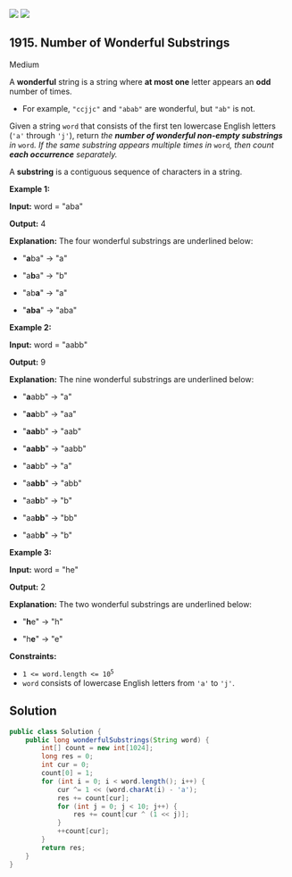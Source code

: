 [![](https://img.shields.io/github/stars/javadev/LeetCode-in-Java?label=Stars&style=flat-square)](https://github.com/javadev/LeetCode-in-Java)
[![](https://img.shields.io/github/forks/javadev/LeetCode-in-Java?label=Fork%20me%20on%20GitHub%20&style=flat-square)](https://github.com/javadev/LeetCode-in-Java/fork)

## 1915\. Number of Wonderful Substrings

Medium

A **wonderful** string is a string where **at most one** letter appears an **odd** number of times.

*   For example, `"ccjjc"` and `"abab"` are wonderful, but `"ab"` is not.

Given a string `word` that consists of the first ten lowercase English letters (`'a'` through `'j'`), return _the **number of wonderful non-empty substrings** in_ `word`_. If the same substring appears multiple times in_ `word`_, then count **each occurrence** separately._

A **substring** is a contiguous sequence of characters in a string.

**Example 1:**

**Input:** word = "aba"

**Output:** 4

**Explanation:** The four wonderful substrings are underlined below: 

- "**a**ba" -> "a" 

- "a**b**a" -> "b" 

- "ab**a**" -> "a" 

- "**aba**" -> "aba"

**Example 2:**

**Input:** word = "aabb"

**Output:** 9

**Explanation:** The nine wonderful substrings are underlined below: 

- "**a**abb" -> "a" 

- "**aa**bb" -> "aa" 

- "**aab**b" -> "aab" 

- "**aabb**" -> "aabb" 

- "a**a**bb" -> "a" 

- "a**abb**" -> "abb" 

- "aa**b**b" -> "b" 

- "aa**bb**" -> "bb" 

- "aab**b**" -> "b"

**Example 3:**

**Input:** word = "he"

**Output:** 2

**Explanation:** The two wonderful substrings are underlined below: 

- "**h**e" -> "h" 

- "h**e**" -> "e"

**Constraints:**

*   <code>1 <= word.length <= 10<sup>5</sup></code>
*   `word` consists of lowercase English letters from `'a'` to `'j'`.

## Solution

```java
public class Solution {
    public long wonderfulSubstrings(String word) {
        int[] count = new int[1024];
        long res = 0;
        int cur = 0;
        count[0] = 1;
        for (int i = 0; i < word.length(); i++) {
            cur ^= 1 << (word.charAt(i) - 'a');
            res += count[cur];
            for (int j = 0; j < 10; j++) {
                res += count[cur ^ (1 << j)];
            }
            ++count[cur];
        }
        return res;
    }
}
```